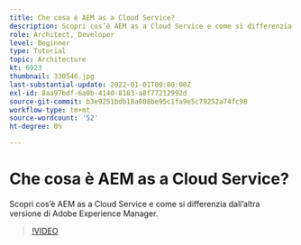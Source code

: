 ```yaml
---
title: Che cosa è AEM as a Cloud Service?
description: Scopri cos’è AEM as a Cloud Service e come si differenzia dall’altra versione di Adobe Experience Manager.
role: Architect, Developer
level: Beginner
type: Tutorial
topic: Architecture
kt: 6923
thumbnail: 330546.jpg
last-substantial-update: 2022-01-01T00:00:00Z
exl-id: 8aa97bdf-6a0b-4140-8183-a8f77212992d
source-git-commit: b3e9251bdb18a008be95c1fa9e5c79252a74fc98
workflow-type: tm+mt
source-wordcount: '52'
ht-degree: 0%

---
```


# Che cosa è AEM as a Cloud Service?

Scopri cos’è AEM as a Cloud Service e come si differenzia dall’altra versione di Adobe Experience Manager.

>[!VIDEO](https://video.tv.adobe.com/v/330546?quality=12&learn=on)
